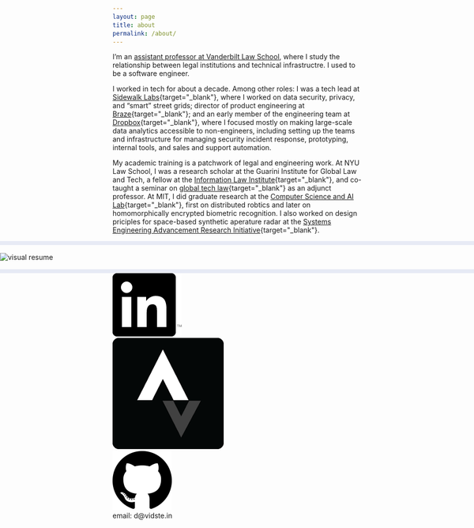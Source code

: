 ```yaml
---
layout: page
title: about
permalink: /about/
---
```


<style>
  .visual-resume {
    --raw-img-width: 1170px;
    position: relative;
    /* BEGIN HAX */
    width: min(100vw, 1170px);
    margin-left: calc((100% - min(100vw, 1170px))/2);
    /* END HAX... someday microsoft edge will support the CSS spec, lol */
    --img-width: min(100vw, var(--raw-img-width));
    width: var(--img-width);
    margin-left: calc((100% - var(--img-width))/2)
  }
  .wide-img {
    display: block;
    width: 100vw;
    left: calc(50% - 50vw);
    position: relative;
    padding: 16px 0;
    border-top: 8px solid #e7eaf5;
    border-bottom: 8px solid #e7eaf5;
  }
</style>

I’m an [assistant professor at Vanderbilt Law School](https://law.vanderbilt.edu/bio/?pid=david-stein), where I study the relationship between legal institutions and technical infrastructre. I used to be a software engineer.

I worked in tech for about a decade. Among other roles: I was a tech lead at [Sidewalk Labs](https://www.sidewalklabs.com){target="_blank"}, where I worked on data security, privacy, and “smart” street grids; director of product engineering at [Braze](https://www.braze.com/product/){target="_blank"}; and an early member of the engineering team at [Dropbox](https://dropbox.com){target="_blank"}, where I focused mostly on making large-scale data analytics accessible to non-engineers, including setting up the teams and infrastructure for managing security incident response, prototyping, internal tools, and sales and support automation.

My academic training is a patchwork of legal and engineering work. At NYU Law School, I was a research scholar at the Guarini Institute for Global Law and Tech, a fellow at the [Information Law Institute](https://www.law.nyu.edu/centers/ili/people){target="_blank"}, and co-taught a seminar on [global tech law](https://its.law.nyu.edu/courses/description.cfm?id=32595){target="_blank"} as an adjunct professor. At MIT, I did graduate research at the [Computer Science and AI Lab](https://www.csail.mit.edu/research/distributed-robotics-laboratory){target="_blank"}, first on distributed robtics and later on homomorphically encrypted biometric recognition. I also worked on design priciples for space-based synthetic aperature radar at the [Systems Engineering Advancement Research Initiative](https://seari.mit.edu/){target="_blank"}.

<div class="wide-img">
  <img src="/assets/images/2025-visual-resume.svg" alt="visual resume" class="visual-resume">
</div>


<div>
  <div class="contact-boxes">
    <div class="contact">
      <a href="https://www.linkedin.com/in/%E2%81%A3-stein-5b950314/">
        <img src="/static/img/contact/linkedin.png">
      </a>
    </div>
    <div class="contact">
      <a href="https://www.strava.com/athletes/14931490">
        <img src="/static/img/contact/strava.png">
      </a>
    </div>
    <div class="contact">
      <a href="/github.html">
        <img src="/static/img/contact/github.png">
      </a>
    </div>
  </div>
</div>
<div>
  <div class="contact-boxes">
    <div class="contact">
      email: d@vidste.in
    </div>
  </div>
</div>
<!--div>
  <div style="text-align:center">
    <a href="/static/resume_2024-07.pdf">CV (Updated Summer 2024)</a>
  </div>
</div-->
